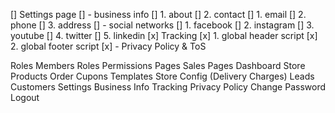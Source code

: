 
[] Settings page
    [] - business info
        [] 1. about
        [] 2. contact
            [] 1. email
            [] 2. phone
            [] 3. address
    [] - social networks
        [] 1. facebook
        [] 2. instagram
        [] 3. youtube
        [] 4. twitter
        [] 5. linkedin
[x] Tracking
    [x] 1. global header script
    [x] 2. global footer script
[x] - Privacy Policy & ToS





<!-- Menu Formation -->
Roles
  Members
  Roles
  Permissions
Pages
  Sales Pages
Dashboard
Store
  Products
  Order
  Cupons
  Templates
  Store Config (Delivery Charges)
Leads
Customers
Settings
  Business Info
  Tracking
  Privacy Policy
  Change Password
  Logout
